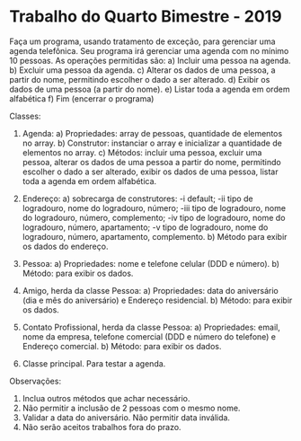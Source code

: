 Trabalho do Quarto Bimestre - 2019
=========================================

Faça um programa, usando tratamento de exceção, para gerenciar uma agenda telefônica. Seu programa
irá gerenciar uma agenda com no mínimo 10 pessoas. As operações permitidas são:
a) Incluir uma pessoa na agenda.
b) Excluir uma pessoa da agenda.
c) Alterar os dados de uma pessoa, a partir do nome, permitindo escolher o dado a ser alterado.
d) Exibir os dados de uma pessoa (a partir do nome).
e) Listar toda a agenda em ordem alfabética
f) Fim (encerrar o programa)

Classes:

1. Agenda:
  a) Propriedades: array de pessoas, quantidade de elementos no array.
  b) Construtor: instanciar o array e inicializar a quantidade de elementos no array.
  c) Métodos: incluir uma pessoa, excluir uma pessoa, alterar os dados de uma pessoa a partir
  do nome, permitindo escolher o dado a ser alterado, exibir os dados de uma pessoa, listar
  toda a agenda em ordem alfabética.

2. Endereço:
  a) sobrecarga de construtores:
    -i default;
    -ii tipo de logradouro, nome do logradouro, número;
    -iii tipo de logradouro, nome do logradouro, número, complemento;
    -iv tipo de logradouro, nome do logradouro, número, apartamento;
    -v tipo de logradouro, nome do logradouro, número, apartamento, complemento.
  b) Método para exibir os dados do endereço.

3. Pessoa:
  a) Propriedades: nome e telefone celular (DDD e número).
  b) Método: para exibir os dados.

4. Amigo, herda da classe Pessoa:
  a) Propriedades: data do aniversário (dia e mês do aniversário) e Endereço residencial.
  b) Método: para exibir os dados.

5. Contato Profissional, herda da classe Pessoa:
  a) Propriedades: email, nome da empresa, telefone comercial (DDD e número do telefone) e
  Endereço comercial.
  b) Método: para exibir os dados.

6. Classe principal. Para testar a agenda.

Observações:

1. Inclua outros métodos que achar necessário.
2. Não permitir a inclusão de 2 pessoas com o mesmo nome.
3. Validar a data do aniversário. Não permitir data inválida.
4. Não serão aceitos trabalhos fora do prazo.
